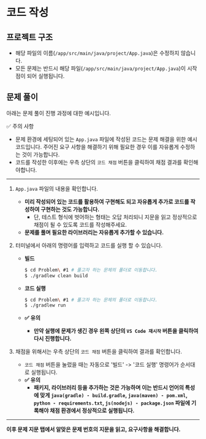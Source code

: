 # 코드 작성


## 프로젝트 구조
- 해당 파일의 이름(`/app/src/main/java/project/App.java`)은 수정하지 않습니다.
- 모든 문제는 반드시 해당 파일(`/app/src/main/java/project/App.java`)이 시작점이 되어 실행됩니다.


## 문제 풀이

아래는 문제 풀이 진행 과정에 대한 예시입니다.

✅ 주의 사항
- 문제 환경에 세팅되어 있는 `App.java` 파일에 작성된 코드는 문제 해결을 위한 예시 코드입니다. 주어진 요구 사항을 해결하기 위해 필요한 경우 이를 자유롭게 수정하는 것이 가능합니다.
- 코드를 작성한 이후에는 우측 상단의 `코드 채점` 버튼을 클릭하여 채점 결과를 확인해야합니다.

---

1. `App.java` 파일의 내용을 확인합니다.

    - **미리 작성되어 있는 코드를 활용하여 구현해도 되고 자유롭게 추가로 코드를 작성하여 구현하는 것도 가능합니다.**
        - 단, 테스트 형식에 벗어하는 형태는 오답 처리되니 지문을 읽고 정상적으로 채점이 될 수 있도록 코드를 작성해주세요.
    - **문제를 풀며 필요한 라이브러리는 자유롭게 추가할 수 있습니다.**

2. 터미널에서 아래의 명령어를 입력하고 코드를 실행 할 수 있습니다.
    - **빌드**
      ```bash
      $ cd Problem\ #1 # 풀고자 하는 문제의 폴더로 이동합니다. 
      $ ./gradlew clean build
      ```

    - **코드 실행**
      ```bash
      $ cd Problem\ #1 # 풀고자 하는 문제의 폴더로 이동합니다.
      $ ./gradlew run
      ```

    - **✅ 유의**
        - **만약 실행에 문제가 생긴 경우 왼쪽 상단의 `VS Code 재시작` 버튼을 클릭하여 다시 진행합니다.**


3. 채점을 위해서는 우측 상단의 `코드 채점` 버튼을 클릭하여 결과를 확인합니다.

    - `코드 채점` 버튼을 눌렀을 때는 자동으로 '빌드' -> '코드 실행' 명령어가 순서대로 실행됩니다.
    - **✅ 유의**
        - **패키지, 라이브러리 등을 추가하는 것은 가능하며 이는 반드시 언어의 특성에 맞게 `java(gradle) - build.gradle`, `java(maven) - pom.xml`, `python - requirements.txt`, `js(nodejs) - package.json` 파일에 기록해야 채점 환경에서 정상적으로 실행됩니다.**

---

**이후 문제 지문 탭에서 알맞은 문제 번호의 지문을 읽고, 요구사항을 해결합니다.**